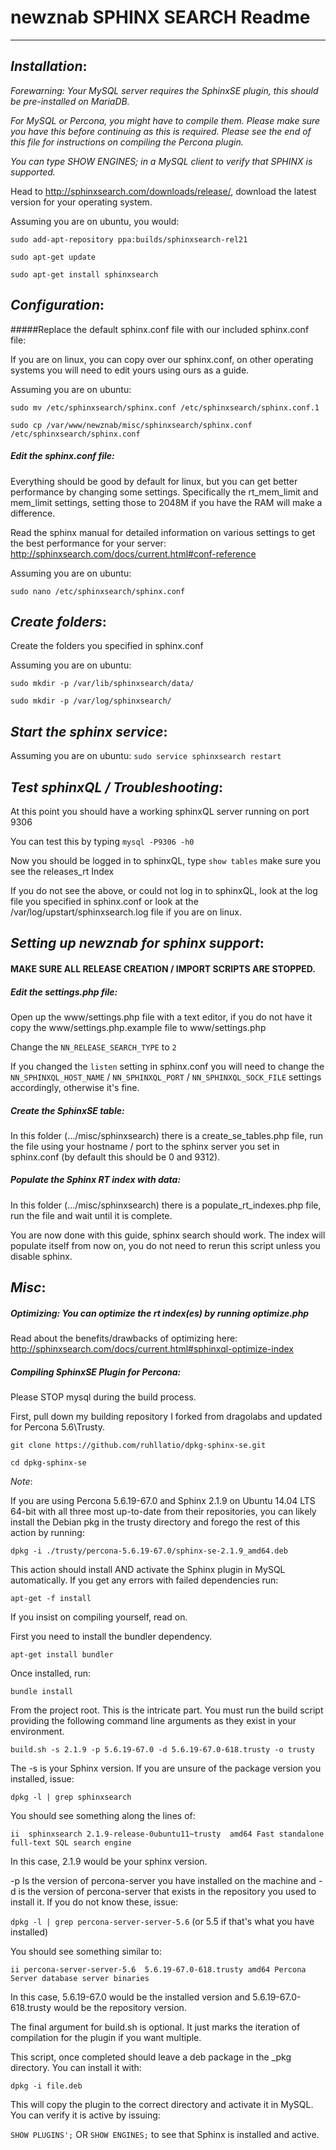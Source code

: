 # newznab SPHINX SEARCH Readme
---------------------------

## _Installation_:

_Forewarning: Your MySQL server requires the SphinxSE plugin, this should be pre-installed on MariaDB._

_For MySQL or Percona, you might have to compile them. Please make sure you have this before continuing as this is required.  Please see the end of this file for instructions on compiling the Percona plugin._

_You can type SHOW ENGINES; in a MySQL client to verify that SPHINX is supported._

Head to http://sphinxsearch.com/downloads/release/, download the latest version for your operating system.

Assuming you are on ubuntu, you would:

`sudo add-apt-repository ppa:builds/sphinxsearch-rel21`

`sudo apt-get update`

`sudo apt-get install sphinxsearch`

## _Configuration_:
#####Replace the default sphinx.conf file with our included sphinx.conf file:

If you are on linux, you can copy over our sphinx.conf, on other operating systems you will need to edit yours using ours as a guide.

Assuming you are on ubuntu:

`sudo mv /etc/sphinxsearch/sphinx.conf /etc/sphinxsearch/sphinx.conf.1`

`sudo cp /var/www/newznab/misc/sphinxsearch/sphinx.conf /etc/sphinxsearch/sphinx.conf`

##### Edit the sphinx.conf file:
Everything should be good by default for linux, but you can get better performance by changing some settings. Specifically the rt_mem_limit and mem_limit settings, setting those to 2048M if you have the RAM will make a difference.

Read the sphinx manual for detailed information on various settings to get the best performance for your server: http://sphinxsearch.com/docs/current.html#conf-reference

Assuming you are on ubuntu:

`sudo nano /etc/sphinxsearch/sphinx.conf`

## _Create folders_:
Create the folders you specified in sphinx.conf

Assuming you are on ubuntu:

`sudo mkdir -p /var/lib/sphinxsearch/data/`

`sudo mkdir -p /var/log/sphinxsearch/`

## _Start the sphinx service_:
Assuming you are on ubuntu:
`sudo service sphinxsearch restart`

## _Test sphinxQL / Troubleshooting_:
At this point you should have a working sphinxQL server running on port 9306

You can test this by typing `mysql -P9306 -h0`

Now you should be logged in to sphinxQL, type `show tables` make sure you see the releases_rt Index

If you do not see the above, or could not log in to sphinxQL, look at the log file you specified in sphinx.conf or look at the /var/log/upstart/sphinxsearch.log file if you are on linux.

## _Setting up newznab for sphinx support_:

#### MAKE SURE ALL RELEASE CREATION / IMPORT SCRIPTS ARE STOPPED.

##### Edit the settings.php file:
Open up the www/settings.php file with a text editor, if you do not have it copy the www/settings.php.example file to www/settings.php

Change the `NN_RELEASE_SEARCH_TYPE` to `2`

If you changed the `listen` setting in sphinx.conf you will need to change the `NN_SPHINXQL_HOST_NAME` / `NN_SPHINXQL_PORT` / `NN_SPHINXQL_SOCK_FILE` settings accordingly, otherwise it's fine.

##### Create the SphinxSE table:
In this folder (.../misc/sphinxsearch) there is a create_se_tables.php file, run the file using your hostname / port to the sphinx server you set in sphinx.conf (by default this should be 0 and 9312).

##### Populate the Sphinx RT index with data:
In this folder (.../misc/sphinxsearch) there is a populate_rt_indexes.php file, run the file and wait until it is complete.

You are now done with this guide, sphinx search should work. The index will populate itself from now on, you do not need to rerun this script unless you disable sphinx.

## _Misc_:

##### Optimizing: You can optimize the rt index(es) by running optimize.php

Read about the benefits/drawbacks of optimizing here: http://sphinxsearch.com/docs/current.html#sphinxql-optimize-index

##### Compiling SphinxSE Plugin for Percona:

Please STOP mysql during the build process.

First, pull down my building repository I forked from dragolabs and updated for Percona 5.6\Trusty.

`git clone https://github.com/ruhllatio/dpkg-sphinx-se.git`

`cd dpkg-sphinx-se`

_Note_:

If you are using Percona 5.6.19-67.0 and Sphinx 2.1.9 on Ubuntu 14.04 LTS 64-bit with all three most up-to-date from their repositories, you can likely install the Debian pkg in the trusty directory and forego the rest of this action by running:

`dpkg -i ./trusty/percona-5.6.19-67.0/sphinx-se-2.1.9_amd64.deb`

This action should install AND activate the Sphinx plugin in MySQL automatically.  If you get any errors with failed dependencies run:

`apt-get -f install`

If you insist on compiling yourself, read on.

First you need to install the bundler dependency.

`apt-get install bundler`

Once installed, run:

`bundle install`

From the project root.  This is the intricate part.  You must run the build script providing the following command line arguments as they exist in your environment.

`build.sh -s 2.1.9 -p 5.6.19-67.0 -d 5.6.19-67.0-618.trusty -o trusty`

The -s is your Sphinx version.  If you are unsure of the package version you installed, issue:

`dpkg -l | grep sphinxsearch`

You should see something along the lines of:

`ii  sphinxsearch 2.1.9-release-0ubuntu11~trusty  amd64 Fast standalone full-text SQL search engine`

In this case, 2.1.9 would be your sphinx version.

-p Is the version of percona-server you have installed on the machine and -d is the version of percona-server that exists in the repository you used to install it.  If you do not know these, issue:

`dpkg -l | grep percona-server-server-5.6` (or 5.5 if that's what you have installed)

You should see something similar to:

`ii percona-server-server-5.6  5.6.19-67.0-618.trusty amd64 Percona Server database server binaries`

In this case, 5.6.19-67.0 would be the installed version and 5.6.19-67.0-618.trusty would be the repository version.

The final argument for build.sh is optional.  It just marks the iteration of compilation for the plugin if you want multiple.

This script, once completed should leave a deb package in the _pkg directory.  You can install it with:

`dpkg -i file.deb`

This will copy the plugin to the correct directory and activate it in MySQL.  You can verify it is active by issuing:

`SHOW PLUGINS';` OR `SHOW ENGINES;` to see that Sphinx is installed and active.
